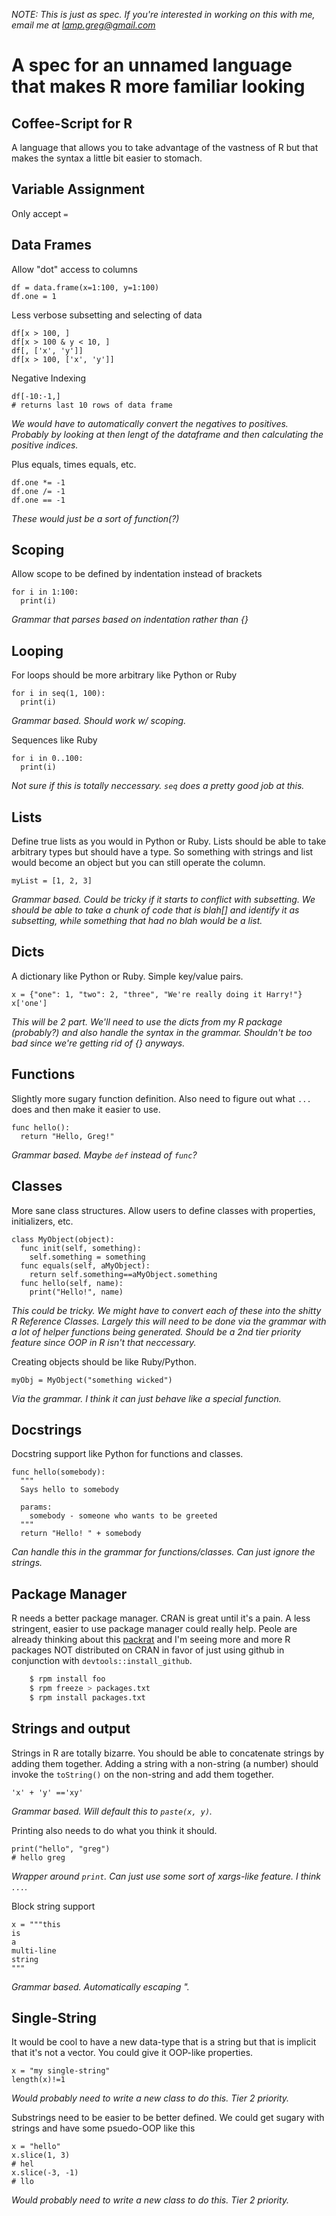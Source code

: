 *NOTE: This is just as spec. If you're interested in working on this with me,
email me at lamp.greg@gmail.com*

# A spec for an unnamed language that makes R more familiar looking

## Coffee-Script for R
A language that allows you to take advantage of the vastness of R but that
makes the syntax a little bit easier to stomach.

## Variable Assignment
Only accept `=`

## Data Frames
Allow "dot" access to columns
```
df = data.frame(x=1:100, y=1:100)
df.one = 1
```

Less verbose subsetting and selecting of data
```
df[x > 100, ]
df[x > 100 & y < 10, ]
df[, ['x', 'y']]
df[x > 100, ['x', 'y']]
```

Negative Indexing
```
df[-10:-1,]
# returns last 10 rows of data frame
```
*We would have to automatically convert the negatives to positives. Probably by 
looking at then lengt of the dataframe and then calculating the positive 
indices.*

Plus equals, times equals, etc.
```
df.one *= -1
df.one /= -1
df.one == -1
```
*These would just be a sort of function(?)*

## Scoping
Allow scope to be defined by indentation instead of brackets
```
for i in 1:100:
  print(i)
```
*Grammar that parses based on indentation rather than {}*

## Looping
For loops should be more arbitrary like Python or Ruby
```
for i in seq(1, 100):
  print(i)
```
*Grammar based. Should work w/ scoping.*

Sequences like Ruby
```
for i in 0..100:
  print(i)
```
*Not sure if this is totally neccessary. `seq` does a pretty good job at this.*


## Lists
Define true lists as you would in Python or Ruby. Lists should be able
to take arbitrary types but should have a type. So something with strings
and list would become an object but you can still operate the column.
```
myList = [1, 2, 3]
```
*Grammar based. Could be tricky if it starts to conflict with subsetting. We should
be able to take a chunk of code that is blah[] and identify it as subsetting, while
something that had no blah would be a list.*

## Dicts
A dictionary like Python or Ruby. Simple key/value pairs.
```
x = {"one": 1, "two": 2, "three", "We're really doing it Harry!"}
x['one']
```
*This will be 2 part. We'll need to use the dicts from my R package (probably?) and 
also handle the syntax in the grammar. Shouldn't be too bad since we're getting rid
of {} anyways.*

## Functions
Slightly more sugary function definition. Also need to figure out what `...` does
and then make it easier to use.
```
func hello():
  return "Hello, Greg!"
```
*Grammar based. Maybe `def` instead of `func`?*

## Classes
More sane class structures. Allow users to define classes with properties, 
initializers, etc.
```
class MyObject(object):
  func init(self, something):
    self.something = something
  func equals(self, aMyObject):
    return self.something==aMyObject.something
  func hello(self, name):
    print("Hello!", name)
```
*This could be tricky. We might have to convert each of these into the shitty R 
Reference Classes. Largely this will need to be done via the grammar with a lot of
helper functions being generated. Should be a 2nd tier priority feature since OOP
in R isn't that neccessary.*

Creating objects should be like Ruby/Python.
```
myObj = MyObject("something wicked")
```
*Via the grammar. I think it can just behave like a special function.*

## Docstrings
Docstring support like Python for functions and classes.
```
func hello(somebody):
  """
  Says hello to somebody

  params:
    somebody - someone who wants to be greeted
  """
  return "Hello! " + somebody
```
*Can handle this in the grammar for functions/classes. Can just ignore the 
strings.*

## Package Manager
R needs a better package manager. CRAN is great until it's a pain. A less 
stringent, easier to use package manager could really help. Peole are already
thinking about this [packrat](https://github.com/rstudio/packrat) and I'm seeing
more and more R packages NOT distributed on CRAN in favor of just using github
in conjunction with `devtools::install_github`.

```bash
    $ rpm install foo
    $ rpm freeze > packages.txt
    $ rpm install packages.txt
```

## Strings and output
Strings in R are totally bizarre. You should be able to concatenate strings by
adding them together. Adding a string with a non-string (a number) should invoke
the `toString()` on the non-string and add them together.
```
'x' + 'y' =='xy'
```
*Grammar based. Will default this to `paste(x, y)`.*

Printing also needs to do what you think it should. 
```
print("hello", "greg")
# hello greg
```
*Wrapper around `print`. Can just use some sort of xargs-like feature. I think `...`.*

Block string support
```
x = """this
is
a
multi-line
string
"""
```
*Grammar based. Automatically escaping ".*

## Single-String
It would be cool to have a new data-type that is a string but that is implicit 
that it's not a vector. You could give it OOP-like properties.
```
x = "my single-string"
length(x)!=1
```
*Would probably need to write a new class to do this. Tier 2 priority.*

Substrings need to be easier to be better defined. We could get sugary with 
strings and have some psuedo-OOP like this
```
x = "hello"
x.slice(1, 3)
# hel
x.slice(-3, -1)
# llo
```
*Would probably need to write a new class to do this. Tier 2 priority.*

